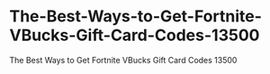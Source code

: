 # The-Best-Ways-to-Get-Fortnite-VBucks-Gift-Card-Codes-13500
The Best Ways to Get Fortnite VBucks Gift Card Codes 13500
